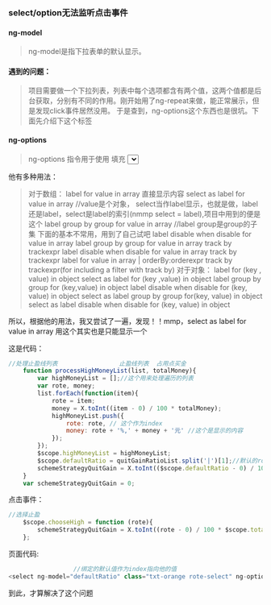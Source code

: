 ### select/option无法监听点击事件
#### ng-model
> ng-model是指下拉表单的默认显示。

#### 遇到的问题：
> 项目需要做一个下拉列表，列表中每个选项都含有两个值，这两个值都是后台获取，分别有不同的作用。刚开始用了ng-repeat来做，能正常展示，但是发现click事件居然没用。
于是查到，ng-options这个东西也是很坑。下面先介绍下这个标签

#### ng-options
> ng-options 指令用于使用 <options> 填充 <select> 元素的选项，当select中一个选项被选择，该选项将会被绑定到ng-model。也就是这里也是双向绑定的

他有多种用法：
> 对于数组：
   label for value in array 直接显示内容
   select as label for value in array   //value是个对象， select当作label显示，也就是做，label还是label，select是label的索引(nmmp select = label),项目中用到的便是这个
   label group by group for value in array //label group是group的子集  下面的基本不常用，用到了自己试吧
   label disable when disable for value in array
   label group by group for value in array track by trackexpr
   label disable when disable for value in array track by trackexpr
   label for value in array | orderBy:orderexpr track by trackexpr(for including a filter with track by)
  对于对象：
   label for (key , value) in object
   select as label for (key ,value) in object
   label group by group for (key,value) in object
   label disable when disable for (key, value) in object
   select as label group by group for(key, value) in object
   select as label disable when disable for (key, value) in object

所以，根据他的用法，我又尝试了一遍，发现！！mmp，select as label for value in array 用这个其实也是只能显示一个

这是代码：
```javascript
//处理止盈线列表                 止盈线列表  占用点买金
    function processHighMoneyList(list, totalMoney){
        var highMoneyList = [];//这个用来处理遍历的列表
        var rote, money;
        list.forEach(function(item){
            rote = item;
            money = X.toInt((item - 0) / 100 * totalMoney);
            highMoneyList.push({
                rote: rote, // 这个作为index
                money: rote + '%,' + money + '元' //这个是显示的内容
            });
        });
        $scope.highMoneyList = highMoneyList;
        $scope.defaultRatio = quitGainRatioList.split('|')[1];//默认的rote
        schemeStrategyQuitGain = X.toInt(($scope.defaultRatio - 0) / 100 * $scope.totalStockMoney);//这个是用来处理默认显示的金额的
    }
    var schemeStrategyQuitGain = 0;
```
点击事件：
```javascript
//选择止盈
    $scope.chooseHigh = function (rote){
        schemeStrategyQuitGain = X.toInt((rote - 0) / 100 * $scope.totalStockMoney);
    };
```
页面代码:
```javascript
                  //绑定的默认值作为index指向他的值                               index       value                                          事件              双向绑定的变量
<select ng-model="defaultRatio" class="txt-orange rote-select" ng-options="item.rote as item.money for item in highMoneyList" ng-change="chooseHigh(defaultRatio)"></select>
```

到此，才算解决了这个问题
